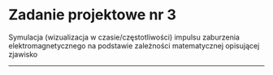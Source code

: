 # Zadanie projektowe nr 3
Symulacja (wizualizacja w czasie/częstotliwości) impulsu zaburzenia elektromagnetycznego na podstawie zależności matematycznej opisującej zjawisko

---


